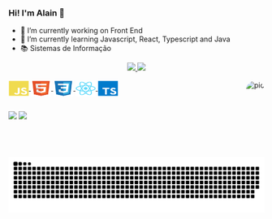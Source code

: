 ### Hi! I'm Alain 👋

- 🔭 I’m currently working on Front End 
- 🌱 I’m currently learning Javascript, React, Typescript and Java
- :books: Sistemas de Informação

<div align="center">
  <a href="https://github.com/dnosuke">
  <img height="180em" src="https://github-readme-stats.vercel.app/api?username=dnosuke&show_icons=true&theme=dracula&include_all_commits=true&count_private=true"/>
  <img height="180em" src="https://github-readme-stats.vercel.app/api/top-langs/?username=dnosuke&layout=compact&langs_count=7&theme=dracula"/>
</div>
  
 <div style="display: inline_block"><br>
  <img align="center" alt="Js" height="30" width="40" src="https://raw.githubusercontent.com/devicons/devicon/master/icons/javascript/javascript-plain.svg">
  <img align="center" alt="HTML" height="30" width="40" src="https://raw.githubusercontent.com/devicons/devicon/master/icons/html5/html5-original.svg">
  <img align="center" alt="CSS" height="30" width="40" src="https://raw.githubusercontent.com/devicons/devicon/master/icons/css3/css3-original.svg">
  <img align="center" alt="React" height="30" width="40" src="https://raw.githubusercontent.com/devicons/devicon/master/icons/react/react-original.svg">
   <img align="center" alt="Typescript" height="30" width="40" src="https://raw.githubusercontent.com/devicons/devicon/master/icons/typescript/typescript-original.svg">
   <img align="right" alt="pic" height="150" style="border-radius:50px;" src="https://media.giphy.com/media/8MyXEVgue4ucw/giphy.gif">
</div>
  
  ##
  
  <div> 
  <a href = "mailto:alaindelonm@gmail.com"><img src="https://img.shields.io/badge/-Gmail-%23333?style=for-the-badge&logo=gmail&logoColor=white" target="_blank"></a>
  <a href="https://www.linkedin.com/in/alain-delon-103766141/" target="_blank"><img src="https://img.shields.io/badge/-LinkedIn-%230077B5?style=for-the-badge&logo=linkedin&logoColor=white" target="_blank"></a> 
 
  ![Snake animation](https://github.com/dnosuke/dnosuke/blob/output/github-contribution-grid-snake.svg?palette=github-dark)
 
</div>
  
